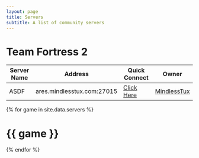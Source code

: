 ```yaml
---
layout: page
title: Servers
subtitle: A list of community servers
---
```


# Team Fortress 2
| Server Name 	| Address 	                    | Quick Connect                                              	| Owner 	|
|-------------	|---------	                    |------	                                                        |-------	|
| ASDF          |  ares.mindlesstux.com:27015 	| [Click Here](steam://connect/206.191.148.46:27016)     	    | [MindlessTux](https://steamcommunity.com/id/mindlesstux/)      	|

{% for game in site.data.servers %}
# {{ game }}
{% endfor %}